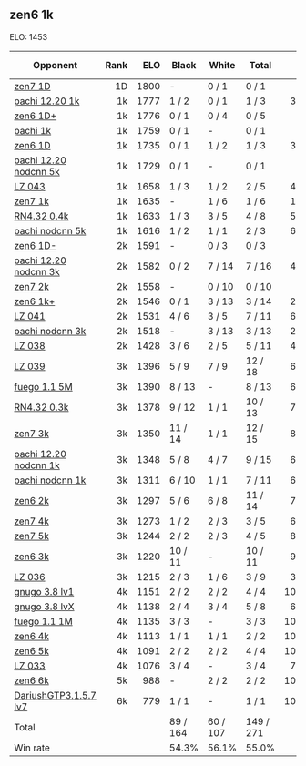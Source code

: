 ## zen6 1k ##

ELO: 1453

Opponent | Rank | ELO | Black | White | Total | Win rate
---------|-----:|----:|-------|-------|-------|-------:
[zen7 1D](zen7%201D.md) | 1D | 1800 | - | 0 / 1 | 0 / 1 | 0.0%
[pachi 12.20 1k](pachi%2012.20%201k.md) | 1k | 1777 | 1 / 2 | 0 / 1 | 1 / 3 | 33.3%
[zen6 1D+](zen6%201D+.md) | 1k | 1776 | 0 / 1 | 0 / 4 | 0 / 5 | 0.0%
[pachi 1k](pachi%201k.md) | 1k | 1759 | 0 / 1 | - | 0 / 1 | 0.0%
[zen6 1D](zen6%201D.md) | 1k | 1735 | 0 / 1 | 1 / 2 | 1 / 3 | 33.3%
[pachi 12.20 nodcnn 5k](pachi%2012.20%20nodcnn%205k.md) | 1k | 1729 | 0 / 1 | - | 0 / 1 | 0.0%
[LZ 043](LZ%20043.md) | 1k | 1658 | 1 / 3 | 1 / 2 | 2 / 5 | 40.0%
[zen7 1k](zen7%201k.md) | 1k | 1635 | - | 1 / 6 | 1 / 6 | 16.7%
[RN4.32 0.4k](RN4.32%200.4k.md) | 1k | 1633 | 1 / 3 | 3 / 5 | 4 / 8 | 50.0%
[pachi nodcnn 5k](pachi%20nodcnn%205k.md) | 1k | 1616 | 1 / 2 | 1 / 1 | 2 / 3 | 66.7%
[zen6 1D-](zen6%201D-.md) | 2k | 1591 | - | 0 / 3 | 0 / 3 | 0.0%
[pachi 12.20 nodcnn 3k](pachi%2012.20%20nodcnn%203k.md) | 2k | 1582 | 0 / 2 | 7 / 14 | 7 / 16 | 43.8%
[zen7 2k](zen7%202k.md) | 2k | 1558 | - | 0 / 10 | 0 / 10 | 0.0%
[zen6 1k+](zen6%201k+.md) | 2k | 1546 | 0 / 1 | 3 / 13 | 3 / 14 | 21.4%
[LZ 041](LZ%20041.md) | 2k | 1531 | 4 / 6 | 3 / 5 | 7 / 11 | 63.6%
[pachi nodcnn 3k](pachi%20nodcnn%203k.md) | 2k | 1518 | - | 3 / 13 | 3 / 13 | 23.1%
[LZ 038](LZ%20038.md) | 2k | 1428 | 3 / 6 | 2 / 5 | 5 / 11 | 45.5%
[LZ 039](LZ%20039.md) | 3k | 1396 | 5 / 9 | 7 / 9 | 12 / 18 | 66.7%
[fuego 1.1 5M](fuego%201.1%205M.md) | 3k | 1390 | 8 / 13 | - | 8 / 13 | 61.5%
[RN4.32 0.3k](RN4.32%200.3k.md) | 3k | 1378 | 9 / 12 | 1 / 1 | 10 / 13 | 76.9%
[zen7 3k](zen7%203k.md) | 3k | 1350 | 11 / 14 | 1 / 1 | 12 / 15 | 80.0%
[pachi 12.20 nodcnn 1k](pachi%2012.20%20nodcnn%201k.md) | 3k | 1348 | 5 / 8 | 4 / 7 | 9 / 15 | 60.0%
[pachi nodcnn 1k](pachi%20nodcnn%201k.md) | 3k | 1311 | 6 / 10 | 1 / 1 | 7 / 11 | 63.6%
[zen6 2k](zen6%202k.md) | 3k | 1297 | 5 / 6 | 6 / 8 | 11 / 14 | 78.6%
[zen7 4k](zen7%204k.md) | 3k | 1273 | 1 / 2 | 2 / 3 | 3 / 5 | 60.0%
[zen7 5k](zen7%205k.md) | 3k | 1244 | 2 / 2 | 2 / 3 | 4 / 5 | 80.0%
[zen6 3k](zen6%203k.md) | 3k | 1220 | 10 / 11 | - | 10 / 11 | 90.9%
[LZ 036](LZ%20036.md) | 3k | 1215 | 2 / 3 | 1 / 6 | 3 / 9 | 33.3%
[gnugo 3.8 lv1](gnugo%203.8%20lv1.md) | 4k | 1151 | 2 / 2 | 2 / 2 | 4 / 4 | 100.0%
[gnugo 3.8 lvX](gnugo%203.8%20lvX.md) | 4k | 1138 | 2 / 4 | 3 / 4 | 5 / 8 | 62.5%
[fuego 1.1 1M](fuego%201.1%201M.md) | 4k | 1135 | 3 / 3 | - | 3 / 3 | 100.0%
[zen6 4k](zen6%204k.md) | 4k | 1113 | 1 / 1 | 1 / 1 | 2 / 2 | 100.0%
[zen6 5k](zen6%205k.md) | 4k | 1091 | 2 / 2 | 2 / 2 | 4 / 4 | 100.0%
[LZ 033](LZ%20033.md) | 4k | 1076 | 3 / 4 | - | 3 / 4 | 75.0%
[zen6 6k](zen6%206k.md) | 5k | 988 | - | 2 / 2 | 2 / 2 | 100.0%
[DariushGTP3.1.5.7 lv7](DariushGTP3.1.5.7%20lv7.md) | 6k | 779 | 1 / 1 | - | 1 / 1 | 100.0%
Total | | | 89 / 164 | 60 / 107 | 149 / 271 | 
Win rate| | | 54.3% | 56.1% | 55.0% | 
